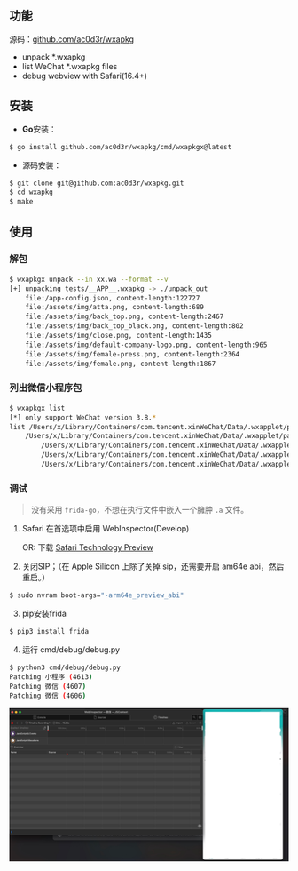 ## 功能
源码：[github.com/ac0d3r/wxapkg](https://github.com/ac0d3r/wxapkg)
- unpack *.wxapkg
- list WeChat *.wxapkg files
- debug webview with Safari(16.4+)

## 安装

- **Go**安装：

```bash
$ go install github.com/ac0d3r/wxapkg/cmd/wxapkgx@latest
```

- 源码安装：

```bash
$ git clone git@github.com:ac0d3r/wxapkg.git
$ cd wxapkg
$ make
```


## 使用

### 解包

```bash
$ wxapkgx unpack --in xx.wa --format --v
[+] unpacking tests/__APP__.wxapkg -> ./unpack_out 
    file:/app-config.json, content-length:122727
    file:/assets/img/atta.png, content-length:689
    file:/assets/img/back_top.png, content-length:2467
    file:/assets/img/back_top_black.png, content-length:802
    file:/assets/img/close.png, content-length:1435
    file:/assets/img/default-company-logo.png, content-length:965
    file:/assets/img/female-press.png, content-length:2364
    file:/assets/img/female.png, content-length:1867
```

### 列出微信小程序包

```bash
$ wxapkgx list
[*] only support WeChat version 3.8.*
list /Users/x/Library/Containers/com.tencent.xinWeChat/Data/.wxapplet/packages/
    /Users/x/Library/Containers/com.tencent.xinWeChat/Data/.wxapplet/packages/wx23333
        /Users/x/Library/Containers/com.tencent.xinWeChat/Data/.wxapplet/packages/wx23333/520
        /Users/x/Library/Containers/com.tencent.xinWeChat/Data/.wxapplet/packages/wx23333/520/__APP__.wxapkg
        /Users/x/Library/Containers/com.tencent.xinWeChat/Data/.wxapplet/packages/wx23333/520/_subpackage_test_.wxapkg
```

### 调试
> 没有采用 `frida-go`，不想在执行文件中嵌入一个臃肿 `.a` 文件。

1. Safari 在首选项中启用 WebInspector(Develop)
    
    OR: 下载 [Safari Technology Preview](https://developer.apple.com/safari/technology-preview/)

2. 关闭SIP；（在 Apple Silicon 上除了关掉 sip，还需要开启 am64e abi，然后重启。）

```bash
$ sudo nvram boot-args="-arm64e_preview_abi"
```

3. pip安装frida

```bash
$ pip3 install frida
```

4. 运行 cmd/debug/debug.py

```bash
$ python3 cmd/debug/debug.py
Patching 小程序 (4613)
Patching 微信 (4607)
Patching 微信 (4606)
```
<img src="./wxapkg-debug.png">